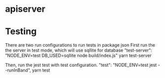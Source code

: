 # apiserver

# Testing
There are two run configurations to run tests in package json
First run the the server in test mode, which will use sqllite for database
  "test-server": "NODE_ENV=test DB_USED=sqllite node build/index.js"
yarn test-server

Then, run the jest test with test configuration. 
    "test": "NODE_ENV=test jest --runInBand",
yarn test


  
  